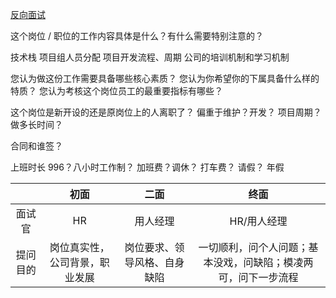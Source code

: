 [反向面试](https://github.com/yifeikong/reverse-interview-zh)

这个岗位 / 职位的工作内容具体是什么？有什么需要特别注意的？

技术栈
项目组人员分配
项目开发流程、周期
公司的培训机制和学习机制

您认为做这份工作需要具备哪些核心素质？
您认为你希望你的下属具备什么样的特质？
您认为考核这个岗位员工的最重要指标有哪些？

这个岗位是新开设的还是原岗位上的人离职了？
偏重于维护？开发？
项目周期？做多长时间？

合同和谁签？

上班时长 996？八小时工作制？
加班费？调休？
打车费？
请假？
年假

|          |              初面              |             二面             |                              终面                              |
| :------: | :----------------------------: | :--------------------------: | :------------------------------------------------------------: |
|  面试官  |               HR               |           用人经理           |                          HR/用人经理                           |
| 提问目的 | 岗位真实性，公司背景，职业发展 | 岗位要求、领导风格、自身缺陷 | 一切顺利，问个人问题；基本没戏，问缺陷；模凌两可，问下一步流程 |
